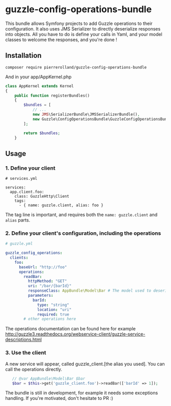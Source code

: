 # guzzle-config-operations-bundle
This bundle allows Symfony projects to add Guzzle operations to their configuration. It also uses JMS Serializer to directly deserialize responses into objects. All you have to do is define your calls in Yaml, and your model classes to welcome the responses, and you're done !

## Installation
`composer require pierrerolland/guzzle-config-operations-bundle`

And in your app/AppKernel.php
```php
class AppKernel extends Kernel
{
    public function registerBundles()
    {
        $bundles = [
            // ...
            new JMS\SerializerBundle\JMSSerializerBundle(),
            new Guzzle\ConfigOperationsBundle\GuzzleConfigOperationsBundle()
        ];

        return $bundles;
    }
```

## Usage

### 1. Define your client

```ỳaml
# services.yml

services:
  app.client.foo:
    class: GuzzleHttp\Client
    tags:
      - { name: guzzle.client, alias: foo }
```
The tag line is important, and requires both the `name: guzzle.client` and `alias` parts.

### 2. Define your client's configuration, including the operations

```yaml
# guzzle.yml

guzzle_config_operations:
  clients:
    foo:
      baseUrl: "http://foo"
      operations:
        readBar:
          httpMethod: "GET"
          uri: "/bar/{barId}"
          responseClass: AppBundle\Model\Bar # The model used to deserialize the response
          parameters:
            barId:
              type: "string"
              location: "uri"
              required: true
        # other operations here
```

The operations documentation can be found here for example http://guzzle3.readthedocs.org/webservice-client/guzzle-service-descriptions.html

### 3. Use the client

A new service will appear, called guzzle_client.[the alias you used]. You can call the operations directly.

```php
   // @var AppBundle\Model\Bar $bar
   $bar = $this->get('guzzle_client.foo')->readBar(['barId' => 1]);
```

The bundle is still in development, for example it needs some exceptions handling. If you're motivated, don't hesitate to PR :)

